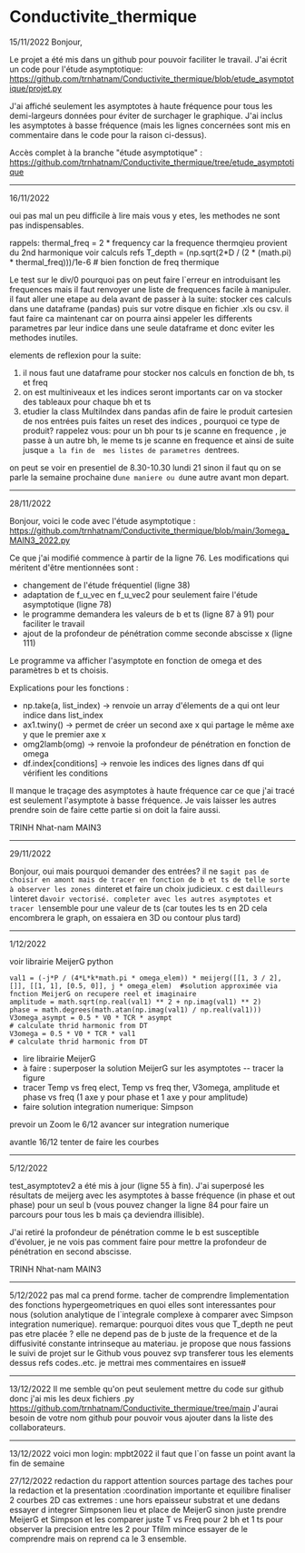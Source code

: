 # Conductivite_thermique

15/11/2022
Bonjour,

Le projet a été mis dans un github pour pouvoir faciliter le travail. J'ai écrit un code pour l'étude asymptotique:
https://github.com/trnhatnam/Conductivite_thermique/blob/etude_asymptotique/projet.py

J'ai affiché seulement les asymptotes à haute fréquence pour tous les demi-largeurs données pour éviter de surchager le graphique. J'ai inclus les asymptotes à basse fréquence (mais les lignes concernées sont mis en commentaire dans le code pour la raison ci-dessus).

Accès complet à la branche "étude asymptotique" : https://github.com/trnhatnam/Conductivite_thermique/tree/etude_asymptotique

-------------------------------------------------------

16/11/2022

oui pas mal un peu difficile à lire mais vous y etes, les methodes ne sont pas indispensables.

rappels:
thermal_freq = 2 * frequency  car la frequence thermqieu provient du 2nd harmonique voir calculs refs
T_depth = (np.sqrt(2*D / (2 * (math.pi) * thermal_freq)))/1e-6     # bien fonction de freq thermique

Le test sur le div/0 pourquoi pas on peut faire l`erreur en introduisant les frequences mais il faut renvoyer une liste de frequences facile à manipuler.
il faut aller une etape au dela avant de passer à la suite: stocker ces calculs dans une dataframe (pandas) puis sur votre disque en fichier .xls ou csv.
il faut faire ca maintenant car on pourra ainsi appeler les differents parametres par leur indice dans une seule dataframe et donc eviter les methodes inutiles.

elements de reflexion pour la suite:
1. il nous faut une dataframe pour stocker nos calculs en fonction de bh, ts et freq
2. on est multiniveaux et les indices seront importants car on va stocker des tableaux pour chaque bh et ts 
3. etudier la class MultiIndex dans pandas afin de faire le produit cartesien de nos entrées puis faites un reset des indices  , pourquoi ce type de produit?
rappelez vous: pour un bh pour ts je scanne en frequence , je passe à un autre bh, le meme ts je scanne en frequence et ainsi de suite jusque `a la fin de 
mes listes de parametres d`entrees.

on peut se voir en presentiel de 8.30-10.30 lundi 21 sinon il faut qu on se parle la semaine prochaine d`une maniere ou d`une autre avant mon depart.

----------------------------------------------------

28/11/2022

Bonjour, voici le code avec l'étude asymptotique : https://github.com/trnhatnam/Conductivite_thermique/blob/main/3omega_MAIN3_2022.py

Ce que j'ai modifié commence à partir de la ligne 76. Les modifications qui méritent d'être mentionnées sont :
- changement de l'étude fréquentiel (ligne 38)
- adaptation de f_u_vec en f_u_vec2 pour seulement faire l'étude asymptotique (ligne 78)
- le programme demandera les valeurs de b et ts (ligne 87 à 91) pour faciliter le travail
- ajout de la profondeur de pénétration comme seconde abscisse x (ligne 111)

Le programme va afficher l'asymptote en fonction de omega et des paramètres b et ts choisis.

Explications pour les fonctions :
- np.take(a, list_index) -> renvoie un array d'élements de a qui ont leur indice dans list_index
- ax1.twiny() -> permet de créer un second axe x qui partage le même axe y que le premier axe x
- omg2lamb(omg) -> renvoie la profondeur de pénétration en fonction de omega
- df.index[conditions] -> renvoie les indices des lignes dans df qui vérifient les conditions

Il manque le traçage des asymptotes à haute fréquence car ce que j'ai tracé est seulement l'asymptote à basse fréquence. Je vais laisser les autres prendre soin de faire cette partie si on doit la faire aussi.

TRINH Nhat-nam MAIN3

---------------------------------------------------

29/11/2022

Bonjour, oui mais pourquoi demander des entrées? il ne s`agit pas de choisir en amont mais de tracer en fonction de b et ts de telle sorte à observer les zones d`interet et faire un choix judicieux.
c est d`ailleurs l`interet d`avoir vectorisé. completer avec les autres asymptotes et tracer l`ensemble pour une valeur de ts (car toutes les ts en 2D cela encombrera le graph, on essaiera en 3D ou contour plus tard)

---------------------------

1/12/2022

voir librairie MeijerG python

    val1 = (-j*P / (4*L*k*math.pi * omega_elem)) * meijerg([[1, 3 / 2], []], [[1, 1], [0.5, 0]], j * omega_elem)  #solution approximée via fnction MeijerG on recupere reel et imaginaire
    amplitude = math.sqrt(np.real(val1) ** 2 + np.imag(val1) ** 2)
    phase = math.degrees(math.atan(np.imag(val1) / np.real(val1)))
    V3omega_asympt = 0.5 * V0 * TCR * asympt                                        # calculate thrid harmonic from DT
    V3omega = 0.5 * V0 * TCR * val1                                                 # calculate thrid harmonic from DT


- lire librairie MeijerG
- à faire : superposer la solution MeijerG sur les asymptotes --  tracer la figure
- tracer Temp vs freq elect, Temp vs freq ther, V3omega, amplitude et phase vs freq (1 axe y pour phase et 1 axe y pour amplitude) 
- faire solution integration numerique: Simpson

prevoir un Zoom le 6/12  avancer sur integration numerique

avantle 16/12 tenter de faire les courbes


-----------------------------------------

5/12/2022

test_asymptotev2 a été mis à jour (ligne 55 à fin). J'ai superposé les résultats de meijerg avec les asymptotes à basse fréquence (in phase et out phase) pour un seul b (vous pouvez changer la ligne 84 pour faire un parcours pour tous les b mais ça deviendra illisible).

J'ai retiré la profondeur de pénétration comme le b est susceptible d'évoluer, je ne vois pas comment faire pour mettre la profondeur de pénétration en second 
abscisse.

TRINH Nhat-nam MAIN3

----------------------------------------------------------------

5/12/2022
pas mal ca prend forme. tacher de comprendre lìmplementation des fonctions hypergeometriques en quoi elles sont interessantes pour nous (solution analytique de
l`integrale complexe à comparer avec Simpson integration numerique).
remarque: pourquoi dites vous que T_depth ne peut pas etre placée ? elle ne depend pas de b juste de la frequence et de la diffusivité constante intrinseque au materiau.
je propose que nous fassions le suivi de projet sur le Github vous pouvez svp transferer tous les elements dessus refs codes..etc. je mettrai mes commentaires en issue#

-------

13/12/2022
Il me semble qu'on peut seulement mettre du code sur github donc j'ai mis les deux fichiers .py
https://github.com/trnhatnam/Conductivite_thermique/tree/main
J'aurai besoin de votre nom github pour pouvoir vous ajouter dans la liste des collaborateurs.

------------

13/12/2022
voici mon login: mpbt2022
il faut que l`on fasse un point avant la fin de semaine

27/12/2022
redaction du rapport attention sources
partage des taches pour la redaction et la presentation :coordination importante et equilibre
finaliser 2 courbes 2D cas extremes : une hors epaisseur substrat et une dedans
essayer d integrer Simpsonen lieu et place de MeijerG sinon juste prendre MeijerG et Simpson et les comparer juste T vs Freq pour 2 bh et 1 ts pour observer la precision entre les 2
pour Tfilm mince essayer de le comprendre mais on reprend ca le 3 ensemble.

